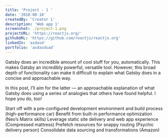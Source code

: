 ```yaml
---
title: 'Project - 1 '
date: '2018-08-10'
createdBy: 'Creator 1'
description: 'Web app 1'
screenshot: ./project-1.png
projectURL: 'https://reactjs.org/'
githubURL: 'https://github.com/reactjs/reactjs.org'
linkedIn: 'asdasd'
portfolio: 'asdasdsad'
---
```


Gatsby does an incredible amount of cool stuff for you, automatically. This makes Gatsby an incredibly powerful, versatile tool. However, this broad depth of functionality can make it difficult to explain what Gatsby does in a concise and approachable way.

In this post, I’ll aim for the latter — an approachable explanation of what Gatsby does using a series of analogies that others have found helpful. I hope you do, too!

Start off with a pre-configured development environment and build process (high-performance car)
Benefit from built-in performance optimization (Neo’s Matrix skills)
Leverage static site delivery and web app experience (Compressed mattress)
Prefetch resources for snappy routing (Psychic delivery person)
Consolidate data sourcing and transformations (Amazon)
